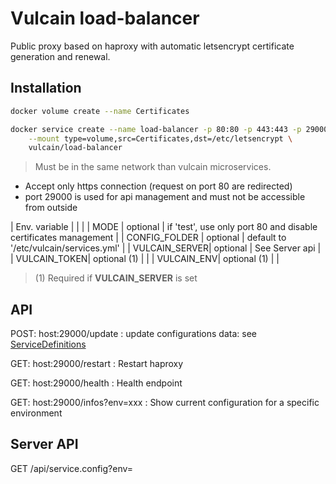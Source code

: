 # Vulcain load-balancer

Public proxy based on haproxy with automatic letsencrypt certificate generation and renewal.

## Installation

``` bash
docker volume create --name Certificates

docker service create --name load-balancer -p 80:80 -p 443:443 -p 29000:29000 --network net-$env \
    --mount type=volume,src=Certificates,dst=/etc/letsencrypt \
    vulcain/load-balancer
```

> Must be in the same network than vulcain microservices.

* Accept only https connection (request on port 80 are redirected)
* port 29000 is used for api management and must not be accessible from outside

| Env. variable | | |
| MODE | optional | if 'test', use only port 80 and disable certificates management |
| CONFIG_FOLDER | optional | default to '/etc/vulcain/services.yml' |
| VULCAIN_SERVER| optional | See Server api |
| VULCAIN_TOKEN| optional (1) | |
| VULCAIN_ENV| optional (1) | |

> (1) Required if **VULCAIN_SERVER** is set

## API

POST: host:29000/update : update configurations
data: see [ServiceDefinitions](src/model.ts)

GET: host:29000/restart : Restart haproxy

GET: host:29000/health : Health endpoint

GET: host:29000/infos?env=xxx : Show current configuration for a specific environment

## Server API
GET /api/service.config?env=
